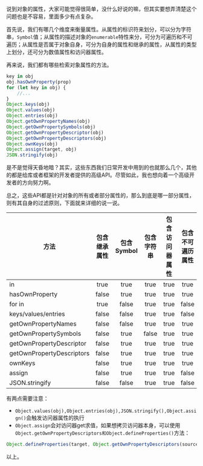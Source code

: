 说到对象的属性，大家可能觉得很简单，没什么好说的嘛，但其实要想弄清楚这个问题也是不容易，里面多少有点复杂。  

首先说，我们有哪几个维度来衡量属性。从属性的标识符来划分，可以分为字符串，`Symbol`值；从属性的描述对象的`enumerable`特性来分，可分为可遍历和不可遍历；从属性是否属于对象自身，可分为自身的属性和继承的属性，从属性的类型上划分，还可分为数值属性和访问器属性。

再来说，我们都有哪些检索对象属性的方法。

```js
key in obj
obj.hasOwnProperty(prop)
for (let key in obj) {
    //...
}
Object.keys(obj)
Object.values(obj)
Object.entries(obj)
Object.getOwnPropertyNames(obj)
Object.getOwnPropertySymbols(obj)
Object.getOwnPropertyDescriptor(obj)
Object.getOwnPropertyDescriptors(obj)
Object.ownKeys(obj)
Object.assign(target, obj)
JSON.stringify(obj)
```

是不是觉得天昏地暗？其实，这些东西我们日常开发中用到的也就那么几个，其他的都是给库或者框架的开发者提供的高级API。尽管如此，我也想向着一个高级开发者的方向努力啊。

总之，这些API都是针对对象的所有或者部分属性的，那么到底是哪一部分属性，则有其自身的过滤原则，下面就来详细的说一说。

| 方法        | 包含继承属性 | 包含Symbol | 包含字符串 | 包含访问器属性 | 包含不可遍历属性 |
| ------------- |:-----:|:-----:|:-----:|:-----:|:-----:|
| in | true | true | true | true | true |
| hasOwnProperty | false | true | true | true | true |
| for in | true | false | true | true | false |
| keys/values/entries | false | false | true | true | false |
| getOwnPropertyNames | false | false | true | true | true |
| getOwnPropertySymbols | false | true | false | true | true |
| getOwnPropertyDescriptor | false | true | true | true | true |
| getOwnPropertyDescriptors | false | true | true | true | true |
| ownKeys | false | true | true | true | true |
| assign | false | true | true | true | false |
| JSON.stringify | false | false | true | true | false |


有两点需要注意：
- `Object.values(obj),Object.entries(obj),JSON.stringify(),Object.assign()`会触发访问器属性的执行
- `Object.assign`会对访问器get求值，如果想拷贝访问器本身，可以使用`Object.getOwnPropertyDescriptors和Object.defineProperties()`方法：

```js
Object.defineProperties(target, Object.getOwnPropertyDescriptors(source))
```

以上。
